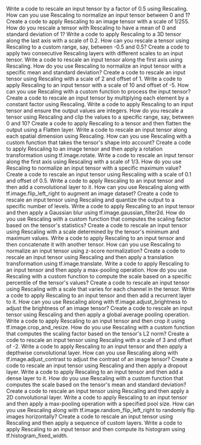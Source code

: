 Write a code to rescale an input tensor by a factor of 0.5 using Rescaling.
How can you use Rescaling to normalize an input tensor between 0 and 1?
Create a code to apply Rescaling to an image tensor with a scale of 1/255.
How do you rescale a tensor with Rescaling to have a mean of 0 and standard deviation of 1?
Write a code to apply Rescaling to a 3D tensor along the last axis with a scale of 0.2.
How can you rescale a tensor using Rescaling to a custom range, say, between -0.5 and 0.5?
Create a code to apply two consecutive Rescaling layers with different scales to an input tensor.
Write a code to rescale an input tensor along the first axis using Rescaling.
How do you use Rescaling to normalize an input tensor with a specific mean and standard deviation?
Create a code to rescale an input tensor using Rescaling with a scale of 2 and offset of 1.
Write a code to apply Rescaling to an input tensor with a scale of 10 and offset of -5.
How can you use Rescaling with a custom function to process the input tensor?
Create a code to rescale an input tensor by multiplying each element by a constant factor using Rescaling.
Write a code to apply Rescaling to an input tensor and ensure the output values are integers.
How do you rescale a tensor using Rescaling and clip the values to a specific range, say, between 0 and 10?
Create a code to apply Rescaling to a tensor and then flatten the output using a Flatten layer.
Write a code to rescale an input tensor along each spatial dimension using Rescaling.
How can you use Rescaling with a custom function that takes the tensor's shape into account?
Create a code to apply Rescaling to an image tensor and then apply a rotation transformation using tf.image.rotate.
Write a code to rescale an input tensor along the first axis using Rescaling with a scale of 1/3.
How do you use Rescaling to normalize an input tensor with a specific maximum value?
Create a code to rescale an input tensor using Rescaling with a scale of 0.1 and offset of 0.5.
Write a code to apply Rescaling to an input tensor and then add a convolutional layer to it.
How can you use Rescaling along with tf.image.flip_left_right to augment an image dataset?
Create a code to rescale an input tensor using Rescaling and quantize the output to a specific number of levels.
Write a code to apply Rescaling to an input tensor and then apply a Gaussian blur using tf.image.gaussian_filter2d.
How do you use Rescaling with a custom function that computes the scaling factor based on the tensor's statistics?
Create a code to rescale an input tensor using Rescaling with a scale determined by the tensor's minimum and maximum values.
Write a code to apply Rescaling to an input tensor and then concatenate it with another tensor.
How can you use Rescaling to normalize an input tensor using z-score normalization?
Create a code to rescale an input tensor using Rescaling and then apply a translation transformation using tf.image.translate.
Write a code to apply Rescaling to an input tensor and then apply a max-pooling operation.
How do you use Rescaling with a custom function to compute the scale based on a specific percentile of the tensor's values?
Create a code to rescale an input tensor using Rescaling with a scale that varies for each channel in the tensor.
Write a code to apply Rescaling to an input tensor and then add a recurrent layer to it.
How can you use Rescaling along with tf.image.adjust_brightness to adjust the brightness of an image tensor?
Create a code to rescale an input tensor using Rescaling and then apply a global average pooling operation.
Write a code to apply Rescaling to an input tensor and then crop it using tf.image.crop_and_resize.
How do you use Rescaling with a custom function that computes the scaling factor based on the tensor's L2 norm?
Create a code to rescale an input tensor using Rescaling with a scale of 3 and offset of -2.
Write a code to apply Rescaling to an input tensor and then apply a depthwise convolutional layer.
How can you use Rescaling along with tf.image.adjust_contrast to adjust the contrast of an image tensor?
Create a code to rescale an input tensor using Rescaling and then apply a dropout layer.
Write a code to apply Rescaling to an input tensor and then add a dense layer to it.
How do you use Rescaling with a custom function that computes the scale based on the tensor's mean and standard deviation?
Create a code to rescale an input tensor using Rescaling and then apply a 2D convolutional layer.
Write a code to apply Rescaling to an input tensor and then apply a max-pooling operation with a specified pool size.
How can you use Rescaling along with tf.image.random_flip_left_right to randomly flip images horizontally?
Create a code to rescale an input tensor using Rescaling and then apply a sequence of custom layers.
Write a code to apply Rescaling to an input tensor and then compute its histogram using tf.histogram_fixed_width.
